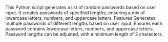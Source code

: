 This Python script generates a list of random passwords based on user input. It creates passwords of specified lengths, ensuring a mix of lowercase letters, numbers, and uppercase letters.
Features
Generates multiple passwords of different lengths based on user input.
Ensures each password contains lowercase letters, numbers, and uppercase letters.
Password lengths can be adjusted, with a minimum length of 3 characters.
